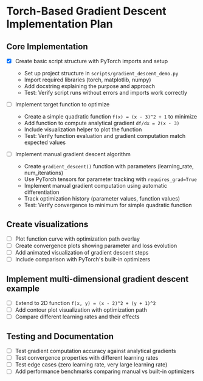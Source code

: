# Torch-Based Gradient Descent Implementation Plan

## Core Implementation

- [x] Create basic script structure with PyTorch imports and setup
  - Set up project structure in `scripts/gradient_descent_demo.py`
  - Import required libraries (torch, matplotlib, numpy)
  - Add docstring explaining the purpose and approach
  - Test: Verify script runs without errors and imports work correctly

- [ ] Implement target function to optimize
  - Create a simple quadratic function `f(x) = (x - 3)^2 + 1` to minimize
  - Add function to compute analytical gradient `df/dx = 2(x - 3)`
  - Include visualization helper to plot the function
  - Test: Verify function evaluation and gradient computation match expected values

- [ ] Implement manual gradient descent algorithm
  - Create `gradient_descent()` function with parameters (learning_rate, num_iterations)
  - Use PyTorch tensors for parameter tracking with `requires_grad=True`
  - Implement manual gradient computation using automatic differentiation
  - Track optimization history (parameter values, function values)
  - Test: Verify convergence to minimum for simple quadratic function

## Create visualizations

- [ ] Plot function curve with optimization path overlay
- [ ] Create convergence plots showing parameter and loss evolution
- [ ] Add animated visualization of gradient descent steps
- [ ] Include comparison with PyTorch's built-in optimizers

## Implement multi-dimensional gradient descent example

- [ ] Extend to 2D function `f(x, y) = (x - 2)^2 + (y + 1)^2`
- [ ] Add contour plot visualization with optimization path
- [ ] Compare different learning rates and their effects

## Testing and Documentation

- [ ] Test gradient computation accuracy against analytical gradients
- [ ] Test convergence properties with different learning rates
- [ ] Test edge cases (zero learning rate, very large learning rate)
- [ ] Add performance benchmarks comparing manual vs built-in optimizers
